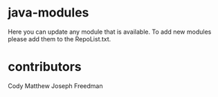 # java-modules
Here you can update any module that is available.
To add new modules please add them to the RepoList.txt. 
# contributors
Cody
Matthew Joseph Freedman 
